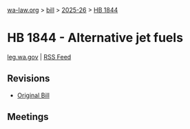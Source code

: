 [wa-law.org](/) > [bill](/bill/) > [2025-26](/bill/2025-26/) > [HB 1844](/bill/2025-26/hb/1844/)

# HB 1844 - Alternative jet fuels
[leg.wa.gov](https://app.leg.wa.gov/billsummary?BillNumber=1844&Year=2025&Initiative=false) | [RSS Feed](./rss.xml)

## Revisions
* [Original Bill](1/)

## Meetings